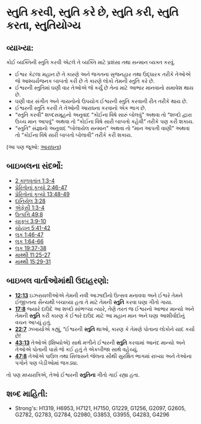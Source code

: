 # સ્તુતિ કરવી, સ્તુતિ કરે છે, સ્તુતિ કરી, સ્તુતિ કરતા, સ્તુતિયોગ્ય 

## વ્યાખ્યા: 

કોઈ વ્યક્તિની સ્તુતિ કરવી એટલે તે વ્યક્તિ માટે પ્રશંસા તથા સન્માન વ્યક્ત કરવું.

* ઈશ્વર કેટલા મહાન છે તે કારણે અને જગતના સૃજનહાર તથા ઉદ્ધારક તરીકે તેઓએ જે આશ્ચર્યજનક બાબતો કરી છે તે કારણે લોકો તેમની સ્તુતિ કરે છે.
* ઈશ્વરની સ્તુતિમાં ઘણી વાર તેઓએ જે કર્યું છે તેના માટે આભાર માનવાનો સમાવેશ થાય છે.
* ઘણી વાર સંગીત અને ગાયનોનો ઉપયોગ ઈશ્વરની સ્તુતિ કરવાની રીત તરીકે થાય છે.
* ઈશ્વરની સ્તુતિ કરવી તે તેઓની આરાધના કરવાનો એક ભાગ છે.
* “સ્તુતિ કરવી” શબ્દસમૂહનો અનુવાદ “કોઈના વિષે સારું બોલવું” અથવા તો “શબ્દો દ્વારા ઉચ્ચ માન આપવું” અથવા તો “કોઈના વિષે સારી બાબતો કહેવી” તરીકે પણ કરી શકાય.
* “સ્તુતિ” સંજ્ઞાનો અનુવાદ “બોલાયેલ સન્માન” અથવા તો “માન આપતી વાણી” અથવા તો “કોઈના વિષે સારી બાબતો બોલાવી” તરીકે કરી શકાય.

(આ પણ જૂઓ: [આરાધના](../kt/worship.md))

## બાઇબલના સંદર્ભો: 

* [2 કાળવૃતાંત 1:3-4](rc://gu/tn/help/2co/01/03)
* [પ્રેરિતોનાં કૃત્યો 2:46-47](rc://gu/tn/help/act/02/46)
* [પ્રેરિતોનાં કૃત્યો 13:48-49](rc://gu/tn/help/act/13/48)
* [દાનિયેલ 3:28](rc://gu/tn/help/dan/03/28)
* [એફેસી 1:3-4](rc://gu/tn/help/eph/01/03)
* [ઉત્પત્તિ 49:8](rc://gu/tn/help/gen/49/08)
* [યાકૂબ 3:9-10](rc://gu/tn/help/jas/03/09)
* [યોહાન 5:41-42](rc://gu/tn/help/jhn/05/41)
* [લૂક 1:46-47](rc://gu/tn/help/luk/01/46)
* [લૂક 1:64-66](rc://gu/tn/help/luk/01/64)
* [લૂક 19:37-38](rc://gu/tn/help/luk/19/37)
* [માથ્થી 11:25-27](rc://gu/tn/help/mat/11/25)
* [માથ્થી 15:29-31](rc://gu/tn/help/mat/15/29)

## બાઇબલ વાર્તાઓમાંથી ઉદાહરણો: 

* __[12:13](rc://gu/tn/help/obs/12/13)__ ઇઝરાયલીઓએ તેમની નવી આઝાદીનો ઉત્સવ મનાવવા અને ઈશ્વરે તેમને ઈજીપ્તના સૈન્યથી બચાવ્યા હતા તે માટે તેમની __સ્તુતિ__ કરવા ઘણા ગીતો ગાયા.
* __[17:8](rc://gu/tn/help/obs/17/08)__ જ્યારે દાઉદે આ શબ્દો સાંભળ્યા ત્યારે, તેણે તરત જ ઈશ્વરનો આભાર માન્યો અને તેમની __સ્તુતિ__ કરી કારણ કે ઈશ્વરે દાઉદ માટે આ મહાન માન અને ઘણા આશીર્વાદોનું વચન આપ્યું હતું.
* __[22:7](rc://gu/tn/help/obs/22/07)__ ઝખાર્યાએ કહ્યું, “ઈશ્વરની __સ્તુતિ__ થાઓ, કારણ કે તેમણે પોતાના લોકોને યાદ કર્યા છે!
* __[43:13](rc://gu/tn/help/obs/43/13)__ તેઓએ (શિષ્યોએ) સાથે મળીને ઈશ્વરની __સ્તુતિ__ કરવામાં આનંદ માન્યો અને તેઓએ પોતાની પાસે જે કઈ હતું તે એકબીજા સાથે વહેચ્યું.
* __[47:8](rc://gu/tn/help/obs/47/08)__ તેઓએ પાઉલ તથા સિલાસને જેલના સૌથી સુરક્ષિત ભાગમાં રાખ્યા અને તેઓના પગોને પણ બેડીઓમાં જકડ્યા.

તો પણ મધ્યરાત્રિએ, તેઓ ઈશ્વરની __સ્તુતિના__ ગીતો ગાઈ રહ્યા હતા.

## શબ્દ માહિતી: 

* Strong's: H1319, H6953, H7121, H7150, G1229, G1256, G2097, G2605, G2782, G2783, G2784, G2980, G3853, G3955, G4283, G4296
